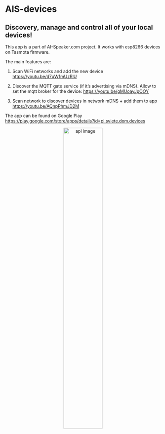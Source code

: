 # AIS-devices

## Discovery, manage and control all of your local devices!

This app is a part of AI-Speaker.com project. It works with esp8266 devices on Tasmota firmware.

The main features are:

1. Scan WiFi networks and add the new device
https://youtu.be/d7uW1mUzRlU

2. Discover the MQTT gate service (if it’s advertising via mDNS). Allow to set the mqtt broker for the device:
https://youtu.be/gMUoayJpOOY

3. Scan network to discover devices in network mDNS + add them to app
https://youtu.be/AQnpPhmJD2M


The app can be found on Google Play https://play.google.com/store/apps/details?id=pl.sviete.dom.devices

<div align="center">
<img src="https://raw.github.com/sviete/AIS-devices/master/docs/app_img.png" alt="apl image" width="50%"/>
</div>
